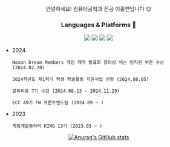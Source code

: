 <div align=center>

안녕하세요! 컴퓨터공학과 전공 이홍연입니다 😊

</div>
<div align=center>
  
### Languages & Platforms 🔧
![](https://img.shields.io/badge/C%23-239120?style=for-the-badge&logo=c-sharp&logoColor=white)
![](https://img.shields.io/badge/Unity-100000?style=for-the-badge&logo=unity&logoColor=white)
![](https://img.shields.io/badge/C%2B%2B-00599C?style=for-the-badge&logo=c%2B%2B&logoColor=white)
![](https://img.shields.io/badge/Java-ED8B00?style=for-the-badge&logo=openjdk&logoColor=white)

</div>


- 2024
  
      Nexon Dream Members 게임 제작 발표회 장려상 넥슨 임직원 부문 수상 (2024.02.20)
  
      2024학년도 제1학기 학생 학술활동 지원사업 선정 (2024.08.05)
      
      알튜비튜 7기 수강 (2024.08.13 ~ 2024.11.29)

      ECC 49기 FW 프론트엔드팀 (2024.09 ~ )
  
- 2023
  
      게임개발동아리 KING 13기 (2023.03 ~ )

<div align=center>
  
[![Anurag's GitHub stats](https://github-readme-stats.vercel.app/api?username=HongYeonLee)](https://github.com/anuraghazra/github-readme-stats)
</div>
